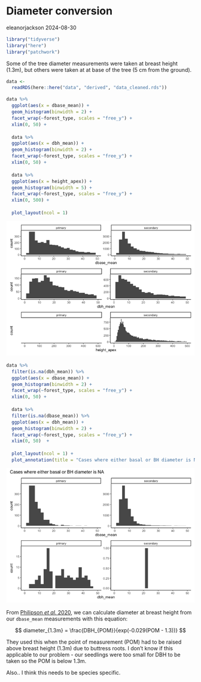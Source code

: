 # Diameter conversion
eleanorjackson
2024-08-30

``` r
library("tidyverse")
library("here")
library("patchwork")
```

Some of the tree diameter measurements were taken at breast height
(1.3m), but others were taken at at base of the tree (5 cm from the
ground).

``` r
data <- 
  readRDS(here::here("data", "derived", "data_cleaned.rds"))
```

``` r
data %>% 
  ggplot(aes(x = dbase_mean)) +
  geom_histogram(binwidth = 2) +
  facet_wrap(~forest_type, scales = "free_y") +
  xlim(0, 50) +
  
  data %>% 
  ggplot(aes(x = dbh_mean)) +
  geom_histogram(binwidth = 2) +
  facet_wrap(~forest_type, scales = "free_y") +
  xlim(0, 50) +
  
  data %>% 
  ggplot(aes(x = height_apex)) +
  geom_histogram(binwidth = 5) +
  facet_wrap(~forest_type, scales = "free_y") +
  xlim(0, 500) +
  
  plot_layout(ncol = 1)
```

![](figures/2028-08-30_diameter-conversion/unnamed-chunk-2-1.png)

``` r
data %>% 
  filter(is.na(dbh_mean)) %>% 
  ggplot(aes(x = dbase_mean)) +
  geom_histogram(binwidth = 2) +
  facet_wrap(~forest_type, scales = "free_y") +
  xlim(0, 50) +
  
  data %>% 
  filter(is.na(dbase_mean)) %>% 
  ggplot(aes(x = dbh_mean)) +
  geom_histogram(binwidth = 2) +
  facet_wrap(~forest_type, scales = "free_y") +
  xlim(0, 50)  +
  
  plot_layout(ncol = 1) +
  plot_annotation(title = "Cases where either basal or BH diameter is NA")
```

![](figures/2028-08-30_diameter-conversion/unnamed-chunk-3-1.png)

From [Philipson *et al.* 2020](https://doi.org/10.1126/science.aay4490),
we can calculate diameter at breast height from our `dbase_mean`
measurements with this equation:

$$
diameter_{1.3m} = \frac{DBH_{POM}}{exp(-0.029(POM - 1.3))}
$$

They used this when the point of measurement (POM) had to be raised
above breast height (1.3m) due to buttress roots. I don’t know if this
applicable to our problem - our seedlings were too small for DBH to be
taken so the POM is below 1.3m.

Also.. I think this needs to be species specific.
